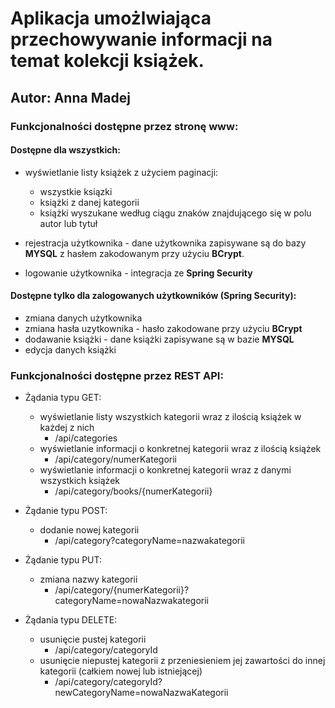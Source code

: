 # Aplikacja umożlwiająca przechowywanie informacji na temat kolekcji książek.
## Autor: Anna Madej

### Funkcjonalności dostępne przez stronę www:
#### Dostępne dla wszystkich:
* wyświetlanie listy książek z użyciem paginacji:
    * wszystkie ksiązki
    * książki z danej kategorii
    * książki wyszukane według ciągu znaków znajdującego się w polu autor lub tytuł
    
* rejestracja użytkownika - dane użytkownika zapisywane są do bazy __MYSQL__ z hasłem zakodowanym przy użyciu __BCrypt__.
- logowanie użytkownika - integracja ze __Spring Security__

#### Dostępne tylko dla zalogowanych użytkowników (__Spring Security__):
- zmiana danych użytkownika
- zmiana hasła uzytkownika - hasło zakodowane przy użyciu __BCrypt__
- dodawanie książki - dane książki zapisywane są w bazie __MYSQL__
- edycja danych książki


### Funkcjonalności dostępne przez REST API:
* Żądania typu GET:
    * wyświetlanie listy wszystkich kategorii wraz z ilością książek w każdej z nich
        * /api/categories
    * wyświetlanie informacji o konkretnej kategorii wraz z ilością książek
        * /api/category/numerKategorii
    * wyświetlanie informacji o konkretnej kategorii wraz z danymi wszystkich książek
        * /api/category/books/{numerKategorii}
        

* Żądanie typu POST:
    * dodanie nowej kategorii
        * /api/category?categoryName=nazwakategorii
        

* Żądanie typu PUT:
    * zmiana nazwy kategorii
	    * /api/category/{numerKategorii}?categoryName=nowaNazwakategorii
	    

* Żądania typu DELETE:
    * usunięcie pustej kategorii
        * /api/category/categoryId
    * usunięcie niepustej kategorii z przeniesieniem jej zawartości do innej kategorii (całkiem nowej lub istniejącej)
        * /api/category/categoryId?newCategoryName=nowaNazwaKategorii
